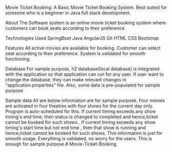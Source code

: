Movie Ticket Booking: A Basic Movie Ticket Booking System. Best suited for someone who is a beginner in Java full stack development.

About
The Software system is an online movie ticket booking system where customers can book seats according to their preference.

Technologies Used
SpringBoot
Java
AngularJS
Git
HTML
CSS
Bootstrap

Features
All active movies are available for booking.
Customer can select seat according to their preference.
System is validated for smooth functioning.

Database
For sample purpose, h2 database(local database) is integrated with the application so that application can run for any user.
If user want to change the database, they can make relevant changes in "application.properties" file.
Also, some data is pre-populated for sample purpose

Sample data
All are below information are for sample purpose.
Four movies are activated in four theatres with four shows for the current day only. Program is auto-scheduled for this.
If current timing exceeds any show timing's end time, then status is changed to completed and hence,ticket cannot be booked for such shows..
If current timing exceeds any show timing's start time but not end time , then that show is running and hence,ticket cannot be booked for such shows.
This information is just for smooth usage. Everything is validated, no worry for the users. This is enough for sample purpose.# Movie-Ticket-Booking
